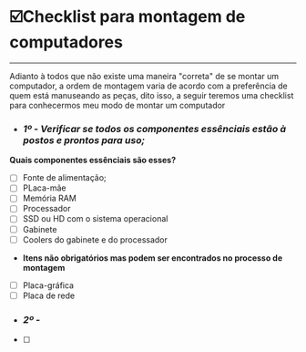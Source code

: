 # **☑️Checklist para montagem de computadores**
---
Adianto à todos que não existe uma maneira "correta" de se montar um computador, a ordem de montagem varia de acordo com a preferência de quem está manuseando as peças, dito isso, a seguir teremos uma checklist para conhecermos meu modo de montar um computador

- ### ***1º*** - *Verificar se todos os componentes essênciais estão à postos e prontos para uso;*
**Quais componentes essênciais são esses?**
- [ ] Fonte de alimentação;
- [ ] PLaca-mãe
- [ ] Memória RAM
- [ ] Processador
- [ ] SSD ou HD com o sistema operacional
- [ ] Gabinete
- [ ] Coolers do gabinete e do processador
- **Itens não obrigatórios mas podem ser encontrados no processo de montagem**
-  [ ] Placa-gráfica
-  [ ] Placa de rede
      
- ### ***2º*** - 
- [ ] 
